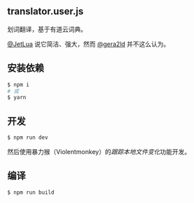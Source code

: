 translator.user.js
---

划词翻译，基于有道云词典。

[@JetLua](https://github.com/JetLua) 说它简洁、强大，然而 [@gera2ld](https://github.com/gera2ld) 并不这么认为。

安装依赖
---
``` sh
$ npm i
# 或
$ yarn
```

开发
---
``` sh
$ npm run dev
```
然后使用暴力猴（Violentmonkey）的*跟踪本地文件变化*功能开发。

编译
---
``` sh
$ npm run build
```
